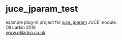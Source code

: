 # juce_jparam_test

example plug-in project for [juce_jparam](https://github.com/olilarkin/juce_jparam) JUCE module.  
Oli Larkin 2016  
www.olilarkin.co.uk


